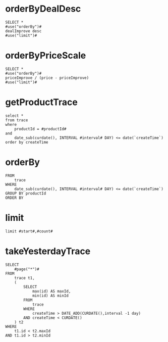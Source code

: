 orderByDealDesc
===
    SELECT *
    #use("orderBy")#
    dealImprove desc
    #use("limit")#


orderByPriceScale
===
    SELECT *
    #use("orderBy")#
    priceImprove / (price - priceImprove)
    #use("limit")#
    
getProductTrace
===
    select *
    from trace
    where
        productId = #productId#
    and
        date_sub(curdate(), INTERVAL #interval# DAY) <= date(`createTime`)
    order by createTime


orderBy
===
    FROM
        trace
    WHERE
        date_sub(curdate(), INTERVAL #interval# DAY) <= date(`createTime`)
    GROUP BY productId
    ORDER BY

limit
===
    limit #start#,#count#
    
takeYesterdayTrace
===
    SELECT
    	#page("*")#
    FROM
    	trace t1,
    	(
    		SELECT
    			max(id) AS maxId,
    			min(id) AS minId
    		FROM
    			trace
    		WHERE
    			createTime > DATE_ADD(CURDATE(),interval -1 day)
    		AND createTime < CURDATE()
    	) t2
    WHERE
    	t1.id < t2.maxId
    AND t1.id > t2.minId